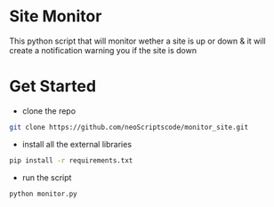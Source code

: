 # Site Monitor

This python script that will monitor wether a site is up or down & it will create a notification warning you if the site is down

# Get Started

- clone the repo  
```bash
git clone https://github.com/neoScriptscode/monitor_site.git 
```

- install all the external libraries 
```bash
pip install -r requirements.txt 
```

- run the script 
```bash
python monitor.py 
```